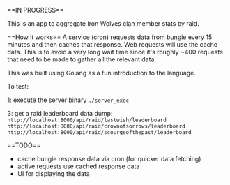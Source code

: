==IN PROGRESS==

This is an app to aggregate Iron Wolves clan member stats by raid.

==How it works==
A service (cron) requests data from bungie every 15 minutes and then caches that response. Web requests will use the cache data. This is to avoid a very long wait time since it's roughly ~400 requests that need to be made to gather all the relevant data.

This was built using Golang as a fun introduction to the language.

To test:

1: execute the server binary
`./server_exec`

3: get a raid leaderboard data dump:
`http://localhost:8000/api/raid/lastwish/leaderboard`
`http://localhost:8000/api/raid/crownofsorrows/leaderboard`
`http://localhost:8000/api/raid/scourgeofthepast/leaderboard`

==TODO==
- cache bungie response data via cron (for quicker data fetching)
- active requests use cached response data
- UI for displaying the data